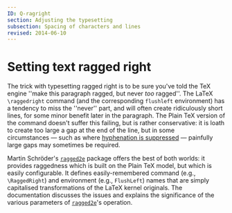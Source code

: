 ```yaml
---
ID: Q-ragright
section: Adjusting the typesetting
subsection: Spacing of characters and lines
revised: 2014-06-10
---
```

# Setting text ragged right

The trick with typesetting ragged right is to be sure you've told the
TeX engine ''make this paragraph ragged, but never _too_
ragged''.  The LaTeX `\raggedright` command (and the
corresponding `flushleft` environment) has a tendency to
miss the ''never'' part, and will often create ridiculously short
lines, for some minor benefit later in the paragraph.  The
Plain TeX version of the command doesn't suffer this failing, but
is rather conservative: it is loath to create too large a gap at the
end of the line, but in some circumstances&nbsp;&mdash; such as where
[hyphenation is suppressed](FAQ-hyphoff.md)&nbsp;&mdash; painfully large gaps
may sometimes be required.

Martin Schr&ouml;der's [`ragged2e`](https://ctan.org/pkg/ragged2e) package offers the best of both
worlds: it provides raggedness which is built on the Plain TeX
model, but which is easily configurable.  It defines easily-remembered
command (e.g., `\RaggedRight`) and environment (e.g.,
`FlushLeft`) names that are simply capitalised
transformations of the LaTeX kernel originals.  The documentation
discusses the issues and explains the significance of the various
parameters of [`ragged2e`](https://ctan.org/pkg/ragged2e)'s operation.

